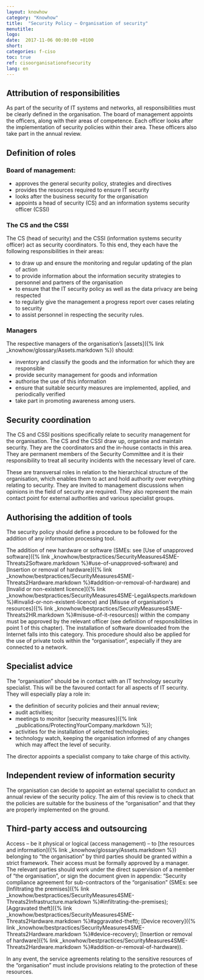 ```yaml
---
layout: knowhow
category: "Knowhow"
title:  "Security Policy – Organisation of security"
menutitle:
logo:
date:  2017-11-06 00:00:00 +0100
short:
categories: f-ciso
toc: true
ref: cisoorganisationofsecurity
lang: en
---
```

## Attribution of responsibilities
As part of the security of IT systems and networks, all responsibilities must be clearly defined in the organisation. The board of management appoints the officers, along with their areas of competence. Each officer looks after the implementation of security policies within their area. These officers also take part in the annual review.

## Definition of roles

### Board of management:

* approves the general security policy, strategies and directives
* provides the resources required to ensure IT security
* looks after the business security for the organisation
* appoints a head of security (CS) and an information systems security officer (CSSI)

### The CS and the CSSI
The CS (head of security) and the CSSI (information systems security officer) act as security coordinators. To this end, they each have the following responsibilities in their areas:

* to draw up and ensure the monitoring and regular updating of the plan of action
* to provide information about the information security strategies to personnel and partners of the organisation
* to ensure that the IT security policy as well as the data privacy are being respected
* to regularly give the management a progress report over cases relating to security
* to assist personnel in respecting the security rules.

### Managers
The respective managers of the organisation’s [assets]({% link _knowhow/glossary/Assets.markdown %}) should:

* inventory and classify the goods and the information for which they are responsible
* provide security management for goods and information
* authorise the use of this information
* ensure that suitable security measures are implemented, applied, and periodically verified
* take part in promoting awareness among users.

## Security coordination
The CS and CSSI positions specifically relate to security management for the organisation. The CS and the CSSI draw up, organise and maintain security. They are the coordinators and the in-house contacts in this area. They are permanent members of the Security Committee and it is their responsibility to treat all security incidents with the necessary level of care.

These are transversal roles in relation to the hierarchical structure of the organisation, which enables them to act and hold authority over everything relating to security. They are invited to management discussions when opinions in the field of security are required. They also represent the main contact point for external authorities and various specialist groups.

## Authorising the addition of tools
The security policy should define a procedure to be followed for the addition of any information processing tool.

The addition of new hardware or software (SMEs: see [Use of unapproved software]({% link _knowhow/bestpractices/SecurityMeasures4SME-Threats2Software.markdown %}#use-of-unapproved-software) and [Insertion or removal of hardware]({% link _knowhow/bestpractices/SecurityMeasures4SME-Threats2Hardware.markdown %}#addition-or-removal-of-hardware) and [Invalid or non-existent licence]({% link _knowhow/bestpractices/SecurityMeasures4SME-LegalAspects.markdown %}#invalid-or-non-existent-licence) and [Misuse of organisation's resources]({% link _knowhow/bestpractices/SecurityMeasures4SME-Threats2HR.markdown %}#misuse-of-it-resources)) within the company must be approved by the relevant officer (see definition of responsibilities in point 1 of this chapter). The installation of software downloaded from the Internet falls into this category. This procedure should also be applied for the use of private tools within the “organisation”, especially if they are connected to a network.

## Specialist advice
The “organisation” should be in contact with an IT technology security specialist. This will be the favoured contact for all aspects of IT security. They will especially play a role in:

* the definition of security policies and their annual review;
* audit activities;
* meetings to monitor [security measures]({% link _publications/ProtectingYourCompany.markdown %});
* activities for the installation of selected technologies;
* technology watch, keeping the organisation informed of any changes which may affect the level of security.

The director appoints a specialist company to take charge of this activity.

## Independent review of information security
The organisation can decide to appoint an external specialist to conduct an annual review of the security policy. The aim of this review is to check that the policies are suitable for the business of the “organisation” and that they are properly implemented on the ground.

## Third-party access and outsourcing
Access – be it physical or logical (access management) – to [the resources and information]({% link _knowhow/glossary/Assets.markdown %}) belonging to “the organisation” by third parties should be granted within a strict framework. Their access must be formally approved by a manager. The relevant parties should work under the direct supervision of a member of “the organisation”, or sign the document given in appendix: “Security compliance agreement for sub-contractors of the “organisation” (SMEs: see [Infiltrating the premises]({% link _knowhow/bestpractices/SecurityMeasures4SME-Threats2Infrastructure.markdown %}#infiltrating-the-premises); [Aggravated theft]({% link _knowhow/bestpractices/SecurityMeasures4SME-Threats2Hardware.markdown %}#aggravated-theft); [Device recovery]({% link _knowhow/bestpractices/SecurityMeasures4SME-Threats2Hardware.markdown %}#device-recovery); [Insertion or removal of hardware]({% link _knowhow/bestpractices/SecurityMeasures4SME-Threats2Hardware.markdown %}#addition-or-removal-of-hardware)).

In any event, the service agreements relating to the sensitive resources of the “organisation” must include provisions relating to the protection of these resources.

